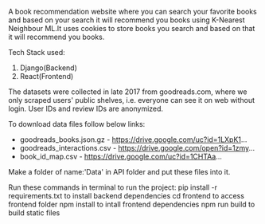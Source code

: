 A book recommendation website where you can search your favorite books and based on your search it will recommend you books using K-Nearest Neighbour ML.It uses cookies to store books you search and based on that it will recommend you books.

Tech Stack used: 
1. Django(Backend)
2. React(Frontend)

The datasets were collected in late 2017 from goodreads.com, where we only scraped users' public shelves, i.e. everyone can see it on web without login. User IDs and review IDs are anonymized. 

To download data files follow below links:
- goodreads_books.json.gz - https://drive.google.com/uc?id=1LXpK1... 
- goodreads_interactions.csv - https://drive.google.com/open?id=1zmy...
- book_id_map.csv - https://drive.google.com/uc?id=1CHTAa...

Make a folder of name:'Data' in API folder and put these files into it.

Run these commands in terminal to run the project:
pip install -r requirements.txt to install backend dependencies
cd frontend to access frontend folder
npm install to intall frontend dependencies
npm run build to build static files
